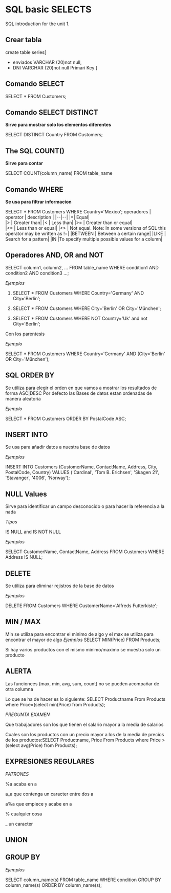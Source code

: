 # SQL basic SELECTS

SQL introduction for the unit 1.

## Crear tabla

create table series[
  * enviados VARCHAR (20)not null,
  *  DNI VARCHAR (20)not null Primari Key
 ]

## Comando **SELECT**

SELECT * FROM Customers;

## Comando SELECT DISTINCT

**Sirve para mostrar solo los elementos diferentes**

SELECT DISTINCT Country FROM Customers;

## The SQL COUNT()

**Sirve para contar**

SELECT COUNT(column_name)
FROM table_name

## Comando WHERE

**Se usa para filtrar informacion**

SELECT * FROM Customers
WHERE Country='Mexico'; 
operadores
| operator | description |
|--|--|
|=| 	Equal| 	
|> |	Greater than|
|< |	Less than|
|>= |	Greater than or equal|	
|<= |	Less than or equal|
|<> |	Not equal. Note: In some versions of SQL this operator may be written as !=|
|BETWEEN |	Between a certain range|
|LIKE |	Search for a pattern|
|IN |To specify multiple possible values for a column|

## Operadores AND, OR and NOT 


SELECT column1, column2, ...
FROM table_name
WHERE condition1 AND condition2 AND condition3 ...; 

*Ejemplos*
1. SELECT * FROM Customers
WHERE Country='Germany' AND City='Berlin';

2. SELECT * FROM Customers
WHERE City='Berlin' OR City='München';

3. SELECT * FROM Customers
WHERE NOT Country='Uk' and not City='Berlin';

Con los parentesis 

*Ejemplo*

SELECT * FROM Customers
WHERE Country='Germany' AND (City='Berlin' OR City='München'); 

## SQL ORDER BY

Se utiliza para elegir el orden en que vamos a mostrar los resultados de forma ASC|DESC
Por defecto las Bases de datos estan ordenadas de manera aleatoria

*Ejemplo*

SELECT * FROM Customers
ORDER BY PostalCode ASC;

## INSERT INTO
Se usa para añadir datos a nuestra base de datos

*Ejemplos*

INSERT INTO Customers (CustomerName, ContactName, Address, City, PostalCode, Country)
VALUES ('Cardinal', 'Tom B. Erichsen', 'Skagen 21', 'Stavanger', '4006', 'Norway');

## NULL Values
Sirve para identificar un campo desconocido o para hacer la referencia a la nada

*Tipos*

IS NULL and IS NOT NULL

*Ejemplos*

SELECT CustomerName, ContactName, Address
FROM Customers
WHERE Address IS NULL;

## DELETE
Se utiliza para eliminar rejistros de la base de datos

*Ejemplos*

 DELETE FROM Customers WHERE CustomerName='Alfreds Futterkiste'; 


 ## MIN / MAX
 Min se utiliza para encontrar el minimo de algo y el max se utiliza para encontrar el mayor de algo
 *Ejemplos*
 SELECT MIN(Price) FROM Products;
 
 Si hay varios productos con el mismo minimo/maximo se muestra solo un producto
 
 ## ALERTA
 Las funcionees (max, min, avg, sum, count) no se pueden acompañar de otra columna
 
 Lo que se ha de hacer es lo siguiente: SELECT Productname From Products where Price=(select min(Price) from Products);

*PREGUNTA EXAMEN*

Que trabajadores son los que tienen el salario mayor a la media de salarios

Cuales son los productos con un precio mayor a los de la media de precios de los productos:SELECT Productname, Price From Products where Price >(select avg(Price) from Products);

## EXPRESIONES REGULARES

*PATRONES*

%a acaba en a

a_a que contenga un caracter entre dos a

a%a que empiece y acabe en a

% cualquier cosa

_ un caracter

## UNION

## GROUP BY

*Ejemplos*

SELECT column_name(s)
FROM table_name
WHERE condition
GROUP BY column_name(s)
ORDER BY column_name(s); 

